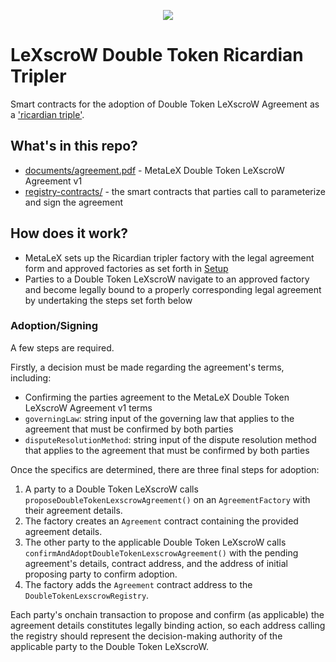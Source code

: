 <p align="center">
  <img src="https://pbs.twimg.com/media/GIZRzEIXcAADT9j.png"/>
</p>

# LeXscroW Double Token Ricardian Tripler

Smart contracts for the adoption of Double Token LeXscroW Agreement as a ['ricardian triple'](https://financialcryptography.com/mt/archives/001556.html). 

## What's in this repo?

- [documents/agreement.pdf](documents/agreement.pdf) - MetaLeX Double Token LeXscroW Agreement v1 
- [registry-contracts/](registry-contracts/) - the smart contracts that parties call to parameterize and sign the agreement 

## How does it work?

- MetaLeX sets up the Ricardian tripler factory with the legal agreement form and approved factories as set forth in [Setup](https://github.com/MetaLex-Tech/RicardianTriplerDoubleTokenLeXscroW/tree/main/registry-contracts#setup)
- Parties to a Double Token LeXscroW navigate to an approved factory and become legally bound to a properly corresponding legal agreement by undertaking the steps set forth below

### Adoption/Signing

A few steps are required.

Firstly, a decision must be made regarding the agreement's terms, including:
- Confirming the parties agreement to the MetaLeX Double Token LeXscroW Agreement v1 terms 
- `governingLaw`: string input of the governing law that applies to the agreement that must be confirmed by both parties
- `disputeResolutionMethod`: string input of the dispute resolution method that applies to the agreement that must be confirmed by both parties


Once the specifics are determined, there are three final steps for adoption:

1.  A party to a Double Token LeXscroW calls `proposeDoubleTokenLexscrowAgreement()` on an `AgreementFactory` with their agreement details.
2.  The factory creates an `Agreement` contract containing the provided agreement details.
3.  The other party to the applicable Double Token LeXscroW calls `confirmAndAdoptDoubleTokenLexscrowAgreement()` with the pending agreement's details, contract address, and the address of initial proposing party to confirm adoption.
4.  The factory adds the `Agreement` contract address to the `DoubleTokenLexscrowRegistry`.
  
Each party's onchain transaction to propose and confirm (as applicable) the agreement details constitutes legally binding action, so each address calling the registry should represent the decision-making authority of the applicable party to the Double Token LeXscroW.


